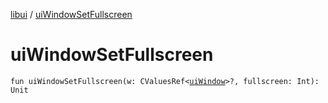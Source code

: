[libui](index.md) / [uiWindowSetFullscreen](./ui-window-set-fullscreen.md)

# uiWindowSetFullscreen

`fun uiWindowSetFullscreen(w: CValuesRef<`[`uiWindow`](ui-window.md)`>?, fullscreen: Int): Unit`